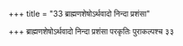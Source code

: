 +++
title = "33 ब्राह्मणशेषोऽर्थवादो निन्दा प्रशंसा"

+++
ब्राह्मणशेषोऽर्थवादो निन्दा प्रशंसा परकृतिः पुराकल्पश्च ३३